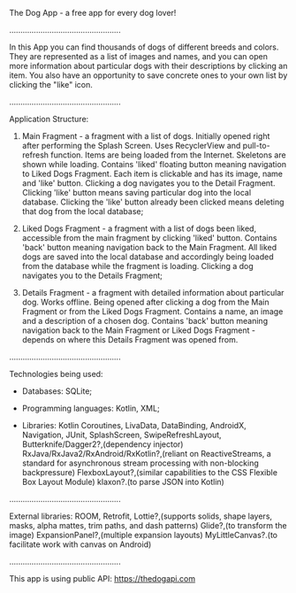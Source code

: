 The Dog App - a free app for every dog lover!

..................................................

In this App you can find thousands of dogs of different breeds and colors. 
They are represented as a list of images and names, and you can open more information about particular dogs with their descriptions by clicking an item.
You also have an opportunity to save concrete ones to your own list by clicking the "like" icon.

..................................................

Application Structure:

 1. Main Fragment - a fragment with a list of dogs. Initially opened right after performing the Splash Screen. Uses RecyclerView and pull-to-refresh function. Items are being loaded from the Internet. Skeletons are shown while loading. Contains 'liked' floating button meaning navigation to Liked Dogs Fragment. Each item is clickable and has its image, name and 'like' button. Clicking a dog navigates you to the Detail Fragment. Clicking 'like' button means saving particular dog into the local database. Clicking the 'like' button already been clicked means deleting that dog from the local database;
 
 2. Liked Dogs Fragment - a fragment with a list of dogs been liked, accessible from the main fragment by clicking 'liked' button. Contains 'back' button meaning navigation back to the Main Fragment. All liked dogs are saved into the local database and accordingly being loaded from the database while the fragment is loading. Clicking a dog navigates you to the Details Fragment;
 
 3. Details Fragment - a fragment with detailed information about particular dog. Works offline. Being opened after clicking a dog from the Main Fragment or from the Liked Dogs Fragment. Contains a name, an image and a description of a chosen dog. Contains 'back' button meaning navigation back to the Main Fragment or Liked Dogs Fragment - depends on where this Details Fragment was opened from.

..................................................

Technologies being used:

  * Databases:
    SQLite;

  * Programming languages:
    Kotlin,
    XML;

  * Libraries:
    Kotlin Coroutines,
    LivaData,
    DataBinding,
    AndroidX,
    Navigation,
    JUnit,
    SplashScreen,
    SwipeRefreshLayout,
    Butterknife/Dagger2?,(dependency injector)
    RxJava/RxJava2/RxAndroid/RxKotlin?,(reliant on ReactiveStreams, a standard for asynchronous stream processing with non-blocking backpressure)
    FlexboxLayout?,(similar capabilities to the CSS Flexible Box Layout Module)
    klaxon?.(to parse JSON into Kotlin)

..................................................

External libraries:
  ROOM,
  Retrofit,
  Lottie?,(supports solids, shape layers, masks, alpha mattes, trim paths, and dash patterns)
  Glide?,(to transform the image)
  ExpansionPanel?,(multiple expansion layouts)
  MyLittleCanvas?.(to facilitate work with canvas on Android)

..................................................

This app is using public API: 
  https://thedogapi.com
